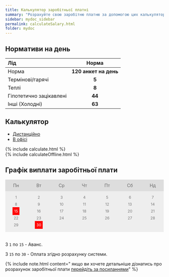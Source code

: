 ```yaml
---
title: Калькулятор заробітньої платні
summary: "Розрахуйте свою заробітню платню за допомогою цих калькуляторів"
sidebar: mydoc_sidebar
permalink: calculateSalary.html
folder: mydoc
---
```


## Нормативи на день

|           Лід           | Норма |
|:-----------------------|:-----:|
| Норма |  **120 анкет на день** |
| Термінові/гарячі        |   **5**   |
| Теплі                   |   **8**   |
| Гіпотетично зацікавлені |   **44**  |
| Інші (Холодні)          |   **63**  |

## Калькулятор

<ul id="profileTabs" class="nav nav-tabs">
    <li class="active"><a class="noCrossRef" href="#profile" data-toggle="tab">Дистанційно</a></li>
    <li><a class="noCrossRef" href="#match" data-toggle="tab">В офісі</a></li>
</ul>
  <div class="tab-content">
<div role="tabpanel" class="tab-pane active" id="profile">
{% include calculate.html %}
</div>

<div role="tabpanel" class="tab-pane" id="match">
{% include calculateOffline.html %}
</div>
</div>

## Графік виплати заробітньої плати

<style>
.month ul {
  margin: 0;
  padding: 0;
}

.month ul li {
  color: white;
  font-size: 20px;
  text-transform: uppercase;
  letter-spacing: 3px;
}

.month .prev {
  float: left;
  padding-top: 10px;
}

.month .next {
  float: right;
  padding-top: 10px;
}

.weekdays {
  margin: 0;
  padding: 10px 0;
  background-color: #ddd;
}

.weekdays li {
  display: inline-block;
  width: 13.6%;
  color: #666;
  text-align: center;
}

.days {
  padding: 10px 0;
  background: #eee;
  margin: 0;
}

.days li {
  list-style-type: none;
  display: inline-block;
  width: 13.6%;
  text-align: center;
  margin-bottom: 5px;
  font-size:12px;
  color: #777;
}

.days li .active {
  padding: 5px;
  background: #ff0000;
  color: white !important
}

/* Add media queries for smaller screens */
@media screen and (max-width:720px) {
  .weekdays li, .days li {width: 13.1%;}
}

@media screen and (max-width: 420px) {
  .weekdays li, .days li {width: 12.5%;}
  .days li .active {padding: 2px;}
}

@media screen and (max-width: 290px) {
  .weekdays li, .days li {width: 12.2%;}
}
</style>
<div>
<ul class="weekdays">
  <li>Пн</li>
  <li>Вт</li>
  <li>Ср</li>
  <li>Чт</li>
  <li>Пт</li>
  <li>Сб</li>
  <li>Нд</li>
</ul>

<ul class="days">  
  <li>1</li>
  <li>2</li>
  <li>3</li>
  <li>4</li>
  <li>5</li>
  <li>6</li>
  <li>7</li>
  <li>8</li>
  <li>9</li>
  <li>10</li>
  <li>11</li>
  <li>12</li>
  <li>13</li>
  <li>14</li>
  <li><span class="active">15</span></li>
  <li>16</li>
  <li>17</li>
  <li>18</li>
  <li>19</li>
  <li>20</li>
  <li>21</li>
  <li>22</li>
  <li>23</li>
  <li>24</li>
  <li>25</li>
  <li>26</li>
  <li>27</li>
  <li>28</li>
  <li>29</li>
  <li><span class="active">30</span></li>
</ul>
</div>
<br>

З `1` по `15` - Аванс.

 З `15` по `30`  - Оплата згідно розрахунку системи.

{% include note.html content=" якщо ви хочете детальніше дізнатись про розрахунок заробітньої плати [перейдіть за посиланнями](https://outsorcing.github.io/FAQ/tutorials.html#розрахунок-заробітньої-плати)" %}